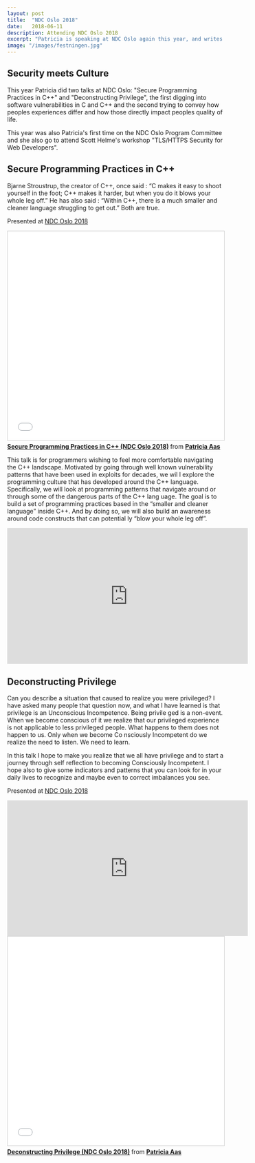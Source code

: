 ```yaml
---
layout: post
title:  "NDC Oslo 2018"
date:   2018-06-11
description: Attending NDC Oslo 2018
excerpt: "Patricia is speaking at NDC Oslo again this year, and writes about her experience."
image: "/images/festningen.jpg"
---
```


## Security meets Culture

This year Patricia did two talks at NDC Oslo: "Secure Programming Practices in C++" and "Deconstructing Privilege", the first digging into software vulnerabilities in C and C++ and the second trying to convey how peoples experiences differ and how those directly impact peoples quality of life.

This year was also Patricia's first time on the NDC Oslo Program Committee and she also go to attend Scott Helme's workshop "TLS/HTTPS Security for Web Developers".

## Secure Programming Practices in C++

Bjarne Stroustrup, the creator of C++, once said : “C makes it easy to shoot yourself in the foot; C++ makes it harder, but when you do it blows your whole leg off.” He has also said : “Within C++, there 
is a much smaller and cleaner language struggling to get out.” Both are true.

Presented at [NDC Oslo 2018][1]

<iframe src="//www.slideshare.net/slideshow/embed_code/key/kehhTIoHyFSnWA" width="595" height="485" frameborder="0" marginwidth="0" marginheight="0" scrolling="no" style="border:1px solid #CCC; border-wid
th:1px; margin-bottom:5px; max-width: 100%;" allowfullscreen> </iframe> <div style="margin-bottom:5px"> <strong> <a href="//www.slideshare.net/PatriciaAas/secure-programming-practices-in-c-ndc-oslo-2018" 
title="Secure Programming Practices in C++ (NDC Oslo 2018)" target="_blank">Secure Programming Practices in C++ (NDC Oslo 2018)</a> </strong> from <strong><a href="https://www.slideshare.net/PatriciaAas" 
target="_blank">Patricia Aas</a></strong> </div>

This talk is for programmers wishing to feel more comfortable navigating the C++ landscape. Motivated by going through well known vulnerability patterns that have been used in exploits for decades, we wil
l explore the programming culture that has developed around the C++ language. Specifically, we will look at programming patterns that navigate around or through some of the dangerous parts of the C++ lang
uage. The goal is to build a set of programming practices based in the “smaller and cleaner language” inside C++. And by doing so, we will also build an awareness around code constructs that can potential
ly “blow your whole leg off”.

<iframe width="560" height="315" src="https://www.youtube-nocookie.com/embed/gHGMDFm2MVs?rel=0" frameborder="0" allow="autoplay; encrypted-media" allowfullscreen></iframe>


## Deconstructing Privilege

Can you describe a situation that caused to realize you were privileged? I have asked many people that question now, and what I have learned is that privilege is an Unconscious Incompetence. Being privile
ged is a non-event. When we become conscious of it we realize that our privileged experience is not applicable to less privileged people. What happens to them does not happen to us. Only when we become Co
nsciously Incompetent do we realize the need to listen. We need to learn.
    
In this talk I hope to make you realize that we all have privilege and to start a journey through self reflection to becoming Consciously Incompetent. I hope also to give some indicators and patterns that
 you can look for in your daily lives to recognize and maybe even to correct imbalances you see.

Presented at [NDC Oslo 2018][1]

<iframe width="560" height="315" src="https://www.youtube-nocookie.com/embed/02gpZuK5gF8?rel=0" frameborder="0" allow="autoplay; encrypted-media" allowfullscreen></iframe>

<iframe src="//www.slideshare.net/slideshow/embed_code/key/m4SbEPqfvURKCW" width="595" height="485" frameborder="0" marginwidth="0" marginheight="0" scrolling="no" style="border:1px solid #CCC; border-wid
th:1px; margin-bottom:5px; max-width: 100%;" allowfullscreen> </iframe> <div style="margin-bottom:5px"> <strong> <a href="//www.slideshare.net/PatriciaAas/deconstructing-privilege-ndc-oslo-2018" title="De
constructing Privilege (NDC Oslo 2018)" target="_blank">Deconstructing Privilege (NDC Oslo 2018)</a> </strong> from <strong><a href="https://www.slideshare.net/PatriciaAas" target="_blank">Patricia Aas</a
></strong> </div>

[1]: https://ndcoslo.com
